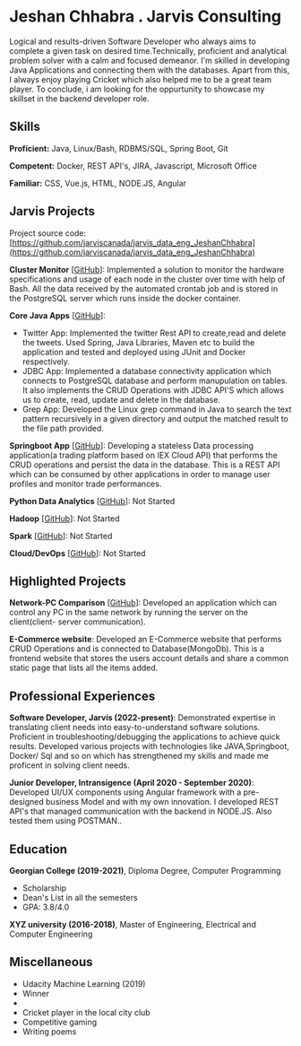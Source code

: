 # Jeshan Chhabra . Jarvis Consulting

Logical and results-driven Software Developer who always aims to complete a given task on desired time.Technically, proficient and analytical problem solver with a calm and focused demeanor. I'm skilled in developing Java Applications and connecting them with the databases. Apart from this, I always enjoy playing Cricket which also helped me to be a great team player. To conclude, i am looking for the oppurtunity to showcase my skillset in the backend developer role.

## Skills

**Proficient:** Java, Linux/Bash, RDBMS/SQL, Spring Boot, Git

**Competent:** Docker, REST API's, JIRA, Javascript, Microsoft Office

**Familiar:** CSS, Vue.js, HTML, NODE.JS, Angular

## Jarvis Projects

Project source code: [https://github.com/jarviscanada/jarvis_data_eng_JeshanChhabra](https://github.com/jarviscanada/jarvis_data_eng_JeshanChhabra)


**Cluster Monitor** [[GitHub](https://github.com/jarviscanada/jarvis_data_eng_JeshanChhabra/tree/master/linux_sql)]: Implemented a solution to monitor the hardware specifications and usage of each node in the cluster over time with help of Bash. All the data received by the automated crontab job and  is stored in the PostgreSQL server which runs inside the docker container.

**Core Java Apps** [[GitHub](https://github.com/jarviscanada/jarvis_data_eng_JeshanChhabra/tree/master/core_java)]:
      
  - Twitter App: Implemented the twitter Rest API to create,read and delete the tweets. Used Spring, Java Libraries, Maven etc to build the application and tested and deployed using JUnit and Docker respectively. 
  - JDBC App: Implemented a database connectivity application which connects to PostgreSQL database and perform manupulation on tables. It also implements the CRUD Operations with JDBC API'S which allows us to create, read, update and delete in the database.
  - Grep App: Developed the Linux grep command in Java to search the text pattern recursively in a given directory and output the matched result to the file path provided.

**Springboot App** [[GitHub](https://github.com/jarviscanada/jarvis_data_eng_JeshanChhabra/tree/master/springboot)]: Developing a stateless Data processing application(a trading platform based on IEX Cloud API) that performs the CRUD operations and persist the data in the database. This is a REST API which can be consumed by other applications in order to manage user profiles and monitor trade performances.

**Python Data Analytics** [[GitHub](https://github.com/jarviscanada/jarvis_data_eng_JeshanChhabra/tree/master/python_data_anlytics)]: Not Started

**Hadoop** [[GitHub](https://github.com/jarviscanada/jarvis_data_eng_JeshanChhabra/tree/master/hadoop)]: Not Started

**Spark** [[GitHub](https://github.com/jarviscanada/jarvis_data_eng_JeshanChhabra/tree/master/spark)]: Not Started

**Cloud/DevOps** [[GitHub](https://github.com/jarviscanada/jarvis_data_eng_JeshanChhabra/tree/master/cloud_devops)]: Not Started


## Highlighted Projects
**Network-PC Comparison** [[GitHub](https://github.com/Jeshan26/Network_Pc_Comparison)]: Developed an application which can control any PC in the same network by running the server on the client(client- server communication).

**E-Commerce website**: Developed an E-Commerce website that performs CRUD Operations and is connected to Database(MongoDb). This is a frontend website that stores the users account details and share a common static page that lists all the items added.


## Professional Experiences

**Software Developer, Jarvis (2022-present)**: Demonstrated expertise in translating client needs into easy-to-understand software solutions. Proficient in troubleshooting/debugging the applications to achieve quick results. Developed various projects with technologies like  JAVA,Springboot, Docker/ Sql and so on which has strengthened my skills and made me proficent in solving client needs.

**Junior Developer, Intransigence (April 2020 - September 2020)**: Developed UI/UX components using Angular framework with a pre-designed business Model and with my own innovation. I developed REST API's that managed communication with the backend in NODE.JS. Also tested them using POSTMAN..


## Education
**Georgian College (2019-2021)**, Diploma Degree, Computer Programming
- Scholarship
- Dean's List in all the semesters
- GPA: 3.8/4.0

**XYZ university (2016-2018)**, Master of Engineering, Electrical and Computer Engineering


## Miscellaneous
- Udacity Machine Learning (2019)
- Winner
-  
- Cricket player in the local city club
- Competitive gaming
- Writing poems